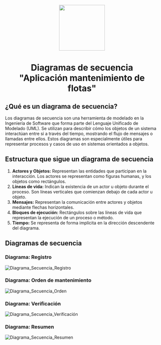 <p align='center'>
  <img src='https://github.com/user-attachments/assets/899a06d7-01dd-4f33-b0cf-48b36b632b6f' height="150">
</p>

<h1 align='center'>
  Diagramas de secuencia
  <br>
  "Aplicación mantenimiento de flotas"
</h1>

## ¿Qué es un diagrama de secuencia?

Los diagramas de secuencia son una herramienta de modelado en la Ingeniería de Software que forma parte del Lenguaje Unificado de Modelado (UML). Se utilizan para describir cómo los objetos de un sistema interactúan entre sí a través del tiempo, mostrando el flujo de mensajes o llamadas entre ellos. Estos diagramas son especialmente útiles para representar procesos y casos de uso en sistemas orientados a objetos.

## Estructura que sigue un diagrama de secuencia


1. **Actores y Objetos:** Representan las entidades que participan en la interacción. Los actores se representan como figuras humanas, y los objetos como rectángulos.
2. **Líneas de vida:** Indican la existencia de un actor u objeto durante el proceso. Son líneas verticales que comienzan debajo de cada actor u objeto.
3. **Mensajes:** Representan la comunicación entre actores y objetos mediante flechas horizontales.
4. **Bloques de ejecución:** Rectángulos sobre las líneas de vida que representan la ejecución de un proceso o método.
5. **Tiempo:** Se representa de forma implícita en la dirección descendente del diagrama.

## Diagramas de secuencia

### Diagrama: Registro

![Diagrama_Secuencia_Registro](https://github.com/user-attachments/assets/e18e175b-db6c-4a36-b8b9-cc0fe7a0098e)

### Diagrama: Orden de mantenimiento

![Diagrama_Secuencia_Orden](https://github.com/user-attachments/assets/fb0b51f9-ab34-4705-8f23-246194004013)

### Diagrama: Verificación

![Diagrama_Secuencia_Verificación](https://github.com/user-attachments/assets/147bd28a-eaea-46f4-9e85-38a0a4b4f4fe)

### Diagrama: Resumen

![Diagrama_Secuencia_Resumen](https://github.com/user-attachments/assets/f524c071-f261-4a2c-99ad-528a610c01ea)


